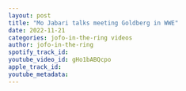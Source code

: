 ```yaml
---
layout: post
title: "Mo Jabari talks meeting Goldberg in WWE"
date: 2022-11-21
categories: jofo-in-the-ring videos
author: jofo-in-the-ring
spotify_track_id: 
youtube_video_id: gHo1bABQcpo
apple_track_id: 
youtube_metadata: 
---
```

